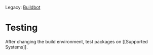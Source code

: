 Legacy: [Buildbot](http://synergy-project.org/wiki/Buildbot)

# Testing

After changing the build environment, test packages on [[Supported Systems]].